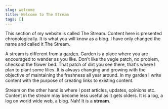 ```yaml
---
slug: welcome
title: Welcome to The Stream
tags: []
---
```


This section of my website is called The Stream. Content here is presented chronologically. It is what you will know as a blog. I have only changed the name and called it The Stream.

A stream is different from a [garden](/garden). Garden is a place where you are encouraged to wander as you like. Don't like the vegie patch, no problem, checkout the flower bed. That patch of dirt you see there, that's where I plan to plant some lilies. It is always changing and growing with the objective of maintaining the freshness all year around. In my garden I write content with the purpose of creating links to existing content.

Stream on the other hand is where I post articles, updates, opinions etc. Content in the stream may become less useful as it gets olders. It is a log, a log on world wide web, a blog. Nah! It is a **stream**.

